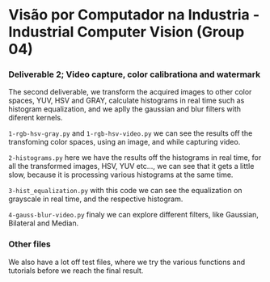# Visão por Computador na Industria - Industrial Computer Vision (Group 04)

### Deliverable 2; Video capture, color calibrationa and watermark

The second deliverable, we transform the acquired images to other color spaces, YUV, HSV and GRAY, calculate histograms in real time such as histogram equalization, and we aplly the gaussian and blur filters with diferent kernels.

``` 1-rgb-hsv-gray.py ``` and ``` 1-rgb-hsv-video.py ``` we can see the results off the transfoming color spaces, using an image, and while capturing video.

``` 2-histograms.py ```  here we have the results off the histograms in real time, for all the transformed images, HSV, YUV etc..., we can see that it gets a little slow, because it is processing various histograms at the same time.

``` 3-hist_equalization.py ``` with this code we can see the equalization on grayscale in real time, and the respective histogram.

``` 4-gauss-blur-video.py ``` finaly we can explore different filters, like Gaussian, Bilateral and Median.

### Other files
We also have a lot off test files, where we try the various functions and tutorials before we reach the final result. 